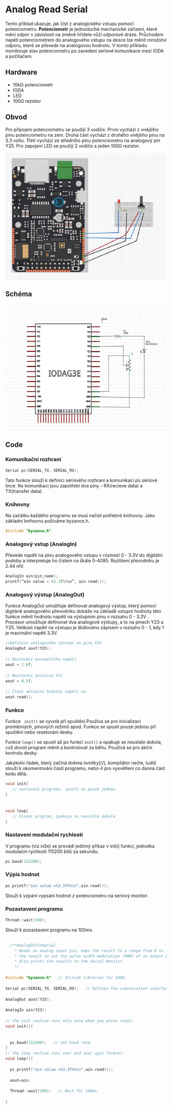 # Analog Read Serial

Tento příklad ukazuje, jak číst z analogického vstupu pomocí potenciometru. **Potenciometr** je jednoduché mechanické zařízení, které mění odpor v závislosti na změně hřídele vůči odporové dráze.
Průchodem napětí potenciometrem do analogového vstupu na desce lze měnit množství odporu, které se převede na analogovou hodnotu. V tomto příkladu monitoruje stav potenciometru po zavedení seriové komunikace mezi IODA a počítačem.



## Hardware

- 10kΩ potenciometr
- IODA
- LED
- 100Ω rezistor

## Obvod 

Pro přípojení potenciometru se použijí 3 vodiče. První vychází z vnějšího pinu potenciometru na zem. Druhá část vychází z druhého vnějšího pinu na 3.3 voltu. Třetí vychází ze středního pinu potenciometru na analogový pin Y25.
Pro zapojení LED se použijí 2 vodiče a jeden 100Ω rezistor.

![](/assets/upraveny_AnalogReadSerial1.PNG)
## Schéma
![](/assets/schema_AnalogReadSerial1.PNG)

## Code
### Komunikační rozhraní
 ```cpp
 Serial pc(SERIAL_TX, SERIAL_RX);  
 ```
Tato funkce slouží k definici sériového rozhraní a komunikaci po sériové lince. Ke komunikaci jsou zapotřebí dva piny - RX(recieve data) a TX(transfer data).

### Knihovny
 Na začátku každého programu se musí načíst potřebné knihovny. Jako základní knihovnu požíváme byzance.h.
 ```cpp
 #include "byzance.h"
 ```
 ### Analogový vstup (AnalogIn)
 Převede napětí na pinu analogového vstupu v rozmezí 0 - 3.3V do digitální podoby a interpretuje ho číslem na škále 0-4095. Rozlišení převodníku je 2.44 mV.
  ```cpp
 AnalogIn ain(pin_name);
printf(”ain value = %3.3f%%\n”, ain.read());
  ```

 ### Analogový výstup (AnalogOut)
 Funkce AnalogOut umožňuje definovat analogový výstup, který pomocí digitáně analogového převodníku dokáže na základě vstupní hodnoty této funkce měnit hodnotu napětí na výstupním pinu v rozsahu 0 - 3.3V . Procesor umožňuje definovat dva analogové výstupy, a to na pinech Y23 a Y25. Velikost napětí na výstupu je škálováno zápisem v rozsahu 0 - 1, kdy 1 je maximální napětí 3.3V.
  ```cpp
 //Definice analogového výstupu na pinu Y25
AnalogOut aout(Y25);

// Nastavení maximálního napětí
aout = 1.0f;

// Nastavení poloviny VCC
aout = 0.5f; 

// Čtení aktuální hodnoty napětí na 
aout.read();
  ```

 ### Funkce
 Funkce ``` init()``` se vyvolá při spuštění.Používa se pro inicializaci proměnných, pinových režimů apod. Funkce se spustí pouze jednou při spuštění nebo resetování desky.

 Funkce ```loop()``` se spustí až po funkci ```init()``` a opakuje se neustále dokola, což dovolí program měnit a kontrolovat za běhu. Používá se pro akční kontrolu desky.

 Jakýkoliv řádek, který začíná dvěma lomítky(//), kompilátor nečte, tudíž slouží k okomentování části programu, nebo-li pro vysvětlení co danná část kodu dělá.


 ```cpp
 void init{
    // nastavení programu, spustí se pouze jednou
 } 
 
 
 void loop{
    // hlavní program, opakuje se neustále dokola
 }
 ```
### Nastavení modulační rychlosti
 V programu (viz.níže) se provádí jedínný příkaz v init() funkci, jednotka modulační rychlosti 115200 bitů za sekundu.
```cpp
pc.baud(115200);
```

### Výpis hodnot

 ```cpp 
 pc.printf("ain value =%3.3f%%\n",ain.read());
 ```
Slouží k vzpání vypsání hodnot z potenciometru na seriový monitor.



### Pozastavení programu 
 ```cpp
 Thread::wait(100);
 ``` 
Slouží k pozastavení programu na 100ms.

```cpp

  /**AnalogOutInSerial
    * Reads an analog input pin, maps the result to a range from 0 to 1 and uses
    * the result to set the pulse width modulation (PWM) of an output pin.
    * Also prints the results to the Serial Monitor.
    */
    
#include "byzance.h"   // Include libraries for IODA.

Serial pc(SERIAL_TX, SERIAL_RX);   // Defines the comunication interface if the serial line , SPI, CAN is needen in the program.

AnalogOut aout(Y25);   

AnalogIn ain(Y23);

// the init routine runs only once when you press reset:
void init(){

  
  pc.baud(115200);   // set baud rate.
}
// the loop routine runs over and over agin forever:
void loop(){ 

  pc.printf("ain value =%3.3f%%\n",ain.read());
  
  aout=ain; 
  
  Thread::wait(100);   // Wait for 100ms.
  
}


```